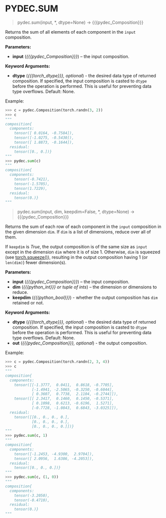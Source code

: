 # PYDEC.SUM
> pydec.sum(input, *, dtype=None) →  {{{pydec_Composition}}}

Returns the sum of all elements of each component in the `input` composition.

**Parameters:**

* **input** (*{{{pydec_Composition}}}*) – the input composition.

**Keyword Arguments:**
* **dtype** (*{{{torch_dtype}}}, optional*) - the desired data type of returned composition. If specified, the input composition is casted to `dtype` before the operation is performed. This is useful for preventing data type overflows. Default: None.

Example:
```python
>>> c = pydec.Composition(torch.randn(3, 2))
>>> c
"""
composition{
  components:
    tensor([ 0.0164, -0.7584]),
    tensor([-1.0275, -0.5430]),
    tensor([ 1.8873, -0.1644]),
  residual:
    tensor([0., 0.])}
"""
>>> pydec.sum(c)
"""
composition{
  components:
    tensor(-0.7421),
    tensor(-1.5705),
    tensor(1.7229),
  residual:
    tensor(0.)}
"""
```

> pydec.sum(input, dim, keepdim=False, *, dtype=None) →  {{{pydec_Composition}}}

Returns the sum of each row of each component in the `input` composition in the given dimension `dim`. If `dim` is a list of dimensions, reduce over all of them.

If `keepdim` is *True*, the output composition is of the same size as `input` except in the dimension `dim` where it is of size 1. Otherwise, `dim` is squeezed (see [torch.squeeze()](https://pytorch.org/docs/stable/generated/torch.squeeze.html#torch.squeeze)), resulting in the output composition having 1 (or `len(dim)`) fewer dimension(s).

**Parameters:**

* **input** (*{{{pydec_Composition}}}*) – the input composition.
* **dim** (*{{{python_int}}} or tuple of ints*) – the dimension or dimensions to reduce.
* **keepdim** (*{{{python_bool}}}*) - whether the output composition has `dim` retained or not.

**Keyword Arguments:**
* **dtype** (*{{{torch_dtype}}}, optional*) - the desired data type of returned composition. If specified, the input composition is casted to `dtype` before the operation is performed. This is useful for preventing data type overflows. Default: None.
* **out** (*{{{pydec_Composition}}}, optional*) - the output composition.

Example:
```python
>>> c = pydec.Composition(torch.randn(2, 3, 4))
>>> c
"""
composition{
  components:
    tensor([[-1.3777,  0.0411,  0.8618, -0.7705],
            [-1.4941, -2.5065, -0.3250, -0.6044],
            [ 0.3607,  0.7738,  2.1104, -0.2744]]),
    tensor([[ 2.3417,  0.1460,  0.1450, -0.5371],
            [ 0.1098,  0.6213, -0.6196,  1.5271],
            [-0.7728, -1.0843,  0.6843, -3.0325]]),
  residual:
    tensor([[0., 0., 0., 0.],
            [0., 0., 0., 0.],
            [0., 0., 0., 0.]])}
"""
>>> pydec.sum(c, 1)
"""
composition{
  components:
    tensor([-1.2453, -4.9300,  2.9704]),
    tensor([ 2.0956,  1.6386, -4.2053]),
  residual:
    tensor([0., 0., 0.])}
"""
>>> pydec.sum(c, (1, 0))
"""
composition{
  components:
    tensor(-3.2050),
    tensor(-0.4710),
  residual:
    tensor(0.)}
"""
```